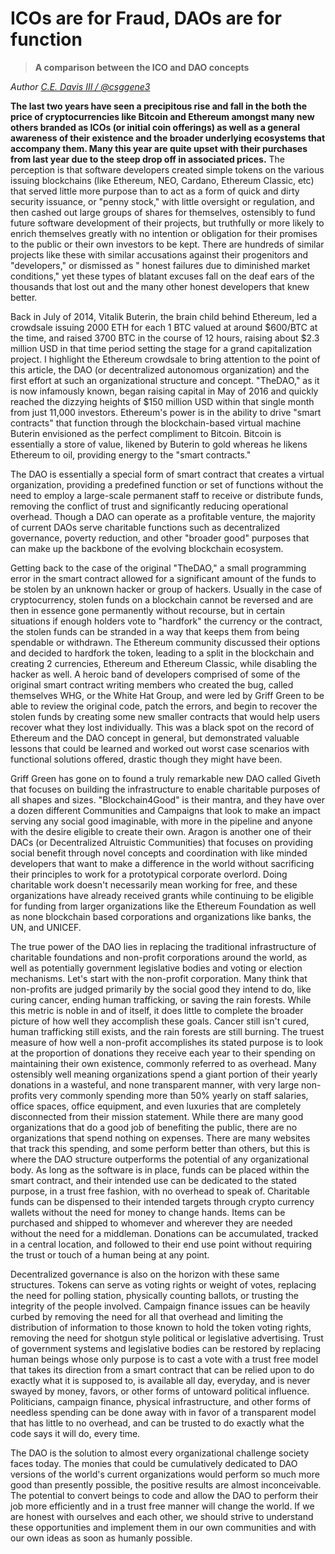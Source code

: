 # ICOs are for Fraud, DAOs are for function

> **A comparison between the ICO and DAO concepts**

_Author [C.E. Davis III / @csggene3](https://github.com/csggene3)_

**The last two years have seen a precipitous rise and fall in the both the price of cryptocurrencies like Bitcoin and Ethereum amongst many new others branded as ICOs (or initial coin offerings) as well as a general awareness of their existence and the broader underlying ecosystems that accompany them. Many this year are quite upset with their purchases from last year due to the steep drop off in associated prices.** The perception is that software developers created simple tokens on the various issuing blockchains (like Ethereum, NEO, Cardano, Ethereum Classic, etc) that served little more purpose than to act as a form of quick and dirty security issuance, or "penny stock," with little oversight or regulation, and then cashed out large groups of shares for themselves, ostensibly to fund future software development of their projects, but truthfully or more likely to enrich themselves greatly with no intention or obligation for their promises to the public or their own investors to be kept. There are hundreds of similar projects like these with similar accusations against their progenitors and "developers," or dismissed as " honest failures due to diminished market conditions," yet these types of blatant excuses fall on the deaf ears of the thousands that lost out and the many other honest developers that knew better.

Back in July of 2014, Vitalik Buterin, the brain child behind Ethereum, led a crowdsale issuing 2000 ETH for each 1 BTC valued at around $600/BTC at the time, and raised 3700 BTC in the course of 12 hours, raising about $2.3 million USD in that time period setting the stage for a grand capitalization project. I highlight the Ethereum crowdsale to bring attention to the point of this article, the DAO (or decentralized autonomous organization) and the first effort at such an organizational structure and concept. "TheDAO," as it is now infamously known, began raising capital in May of 2016 and quickly reached the dizzying heights of $150 million USD within that single month from just 11,000 investors. Ethereum's power is in the ability to drive "smart contracts" that function through the blockchain-based virtual machine Buterin envisioned as the perfect compliment to Bitcoin. Bitcoin is essentially a store of value, likened by Buterin to gold whereas he likens Ethereum to oil, providing energy to the "smart contracts."

The DAO is essentially a special form of smart contract that creates a virtual organization, providing a predefined function or set of functions without the need to employ a large-scale permanent staff to receive or distribute funds, removing the conflict of trust and significantly reducing operational overhead. Though a DAO can operate as a profitable venture, the majority of current DAOs serve charitable functions such as decentralized governance, poverty reduction, and other "broader good" purposes that can make up the backbone of the evolving blockchain ecosystem.

Getting back to the case of the original "TheDAO," a small programming error in the smart contract allowed for a significant amount of the funds to be stolen by an unknown hacker or group of hackers. Usually in the case of cryptocurrency, stolen funds on a blockchain cannot be reversed and are then in essence gone permanently without recourse, but in certain situations if enough holders vote to "hardfork" the currency or the contract, the stolen funds can be stranded in a way that keeps them from being spendable or withdrawn. The Ethereum community discussed their options and decided to hardfork the token, leading to a split in the blockchain and creating 2 currencies, Ethereum and Ethereum Classic, while disabling the hacker as well. A heroic band of developers comprised of some of the original smart contract writing members who created the bug, called themselves WHG, or the White Hat Group, and were led by Griff Green to be able to review the original code, patch the errors, and begin to recover the stolen funds by creating some new smaller contracts that would help users recover what they lost individually. This was a black spot on the record of Ethereum and the DAO concept in general, but demonstrated valuable lessons that could be learned and worked out worst case scenarios with functional solutions offered, drastic though they might have been.

Griff Green has gone on to found a truly remarkable new DAO called Giveth that focuses on building the infrastructure to enable charitable purposes of all shapes and sizes. "Blockchain4Good" is their mantra, and they have over a dozen different Communities and Campaigns that look to make an impact serving any social good imaginable, with more in the pipeline and anyone with the desire eligible to create their own. Aragon is another one of their DACs (or Decentralized Altruistic Communities) that focuses on providing social benefit through novel concepts and coordination with like minded developers that want to make a difference in the world without sacrificing their principles to work for a prototypical corporate overlord. Doing charitable work doesn't necessarily mean working for free, and these organizations have already received grants while continuing to be eligible for funding from larger organizations like the Ethereum Foundation as well as none blockchain based corporations and organizations like banks, the UN, and UNICEF.

The true power of the DAO lies in replacing the traditional infrastructure of charitable foundations and non-profit corporations around the world, as well as potentially government legislative bodies and voting or election mechanisms. Let's start with the non-profit corporation. Many think that non-profits are judged primarily by the social good they intend to do, like curing cancer, ending human trafficking, or saving the rain forests. While this metric is noble in and of itself, it does little to complete the broader picture of how well they accomplish these goals. Cancer still isn't cured, human trafficking still exists, and the rain forests are still burning. The truest measure of how well a non-profit accomplishes its stated purpose is to look at the proportion of donations they receive each year to their spending on maintaining their own existence, commonly referred to as overhead. Many ostensibly well meaning organizations spend a giant portion of their yearly donations in a wasteful, and none transparent manner, with very large non-profits very commonly spending more than 50% yearly on staff salaries, office spaces, office equipment, and even luxuries that are completely disconnected from their mission statement. While there are many good organizations that do a good job of benefiting the public, there are no organizations that spend nothing on expenses. There are many websites that track this spending, and some perform better than others, but this is where the DAO structure outperforms the potential of any organizational body. As long as the software is in place, funds can be placed within the smart contract, and their intended use can be dedicated to the stated purpose, in a trust free fashion, with no overhead to speak of. Charitable funds can be dispensed to their intended targets through crypto currency wallets without the need for money to change hands. Items can be purchased and shipped to whomever and wherever they are needed without the need for a middleman. Donations can be accumulated, tracked in a central location, and followed to their end use point without requiring the trust or touch of a human being at any point.

Decentralized governance is also on the horizon with these same structures. Tokens can serve as voting rights or weight of votes, replacing the need for polling station, physically counting ballots, or trusting the integrity of the people involved. Campaign finance issues can be heavily curbed by removing the need for all that overhead and limiting the distribution of information to those known to hold the token voting rights, removing the need for shotgun style political or legislative advertising. Trust of government systems and legislative bodies can be restored by replacing human beings whose only purpose is to cast a vote with a trust free model that takes its direction from a smart contract that can be relied upon to do exactly what it is supposed to, is available all day, everyday, and is never swayed by money, favors, or other forms of untoward political influence. Politicians, campaign finance, physical infrastructure, and other forms of needless spending can be done away with in favor of a transparent model that has little to no overhead, and can be trusted to do exactly what the code says it will do, every time.

The DAO is the solution to almost every organizational challenge society faces today. The monies that could be cumulatively dedicated to DAO versions of the world's current organizations would perform so much more good than presently possible, the positive results are almost inconceivable. The potential to convert beings to code and allow the DAO to perform their job more efficiently and in a trust free manner will change the world. If we are honest with ourselves and each other, we should strive to understand these opportunities and implement them in our own communities and with our own ideas as soon as humanly possible.
